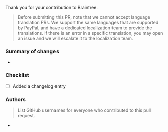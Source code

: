 Thank you for your contribution to Braintree. 

> Before submitting this PR, note that we cannot accept language translation PRs. We support the same languages that are supported by PayPal, and have a dedicated localization team to provide the translations. If there is an error in a specific translation, you may open an issue and we will escalate it to the localization team.

### Summary of changes
 - 

### Checklist
 - [ ] Added a changelog entry

### Authors
> List GitHub usernames for everyone who contributed to this pull request.
-
